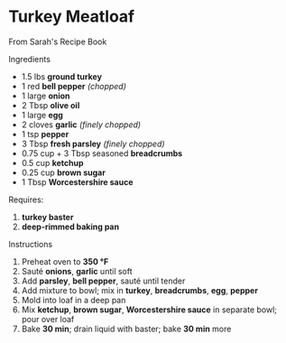 # Turkey Meatloaf

From Sarah's Recipe Book

Ingredients

* 1.5 lbs **ground turkey**
* 1 red **bell pepper** *(chopped)*
* 1 large **onion**
* 2 Tbsp **olive oil**
* 1 large **egg**
* 2 cloves **garlic** *(finely chopped)*
* 1 tsp **pepper**
* 3 Tbsp **fresh parsley** *(finely chopped)*
* 0.75 cup + 3 Tbsp seasoned **breadcrumbs**
* 0.5 cup **ketchup**
* 0.25 cup **brown sugar**
* 1 Tbsp **Worcestershire sauce**

Requires:
1. **turkey baster**
1. **deep-rimmed baking pan**

Instructions

1. Preheat oven to **350 °F**
1. Sauté **onions**, **garlic** until soft
1. Add **parsley**, **bell pepper**, sauté until tender
1. Add mixture to bowl; mix in **turkey**, **breadcrumbs**, **egg**, **pepper**
1. Mold into loaf in a deep pan
1. Mix **ketchup**, **brown sugar**, **Worcestershire sauce** in separate bowl; pour over loaf
1. Bake **30 min**; drain liquid with baster; bake **30 min** more

